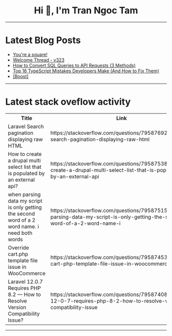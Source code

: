 <h1 align="center">Hi 👋, I'm Tran Ngoc Tam</h1>

---

# Latest Blog Posts 
<!-- BLOG-POST-LIST:START -->
- [You&#39;re a square!](https://dev.to/maddiepst/youre-a-square-fgb)
- [Welcome Thread - v323](https://dev.to/devteam/welcome-thread-v323-148c)
- [How to Convert SQL Queries to API Requests &lpar;3 Methods&rpar;](https://dev.to/jeffdev03/how-to-convert-sql-queries-to-api-requests-3-methods-4135)
- [Top 16 TypeScript Mistakes Developers Make &lpar;And How to Fix Them&rpar;](https://dev.to/leapcell/top-16-typescript-mistakes-developers-make-and-how-to-fix-them-4p9a)
- [[Boost]](https://dev.to/grexe/-4lgk)
<!-- BLOG-POST-LIST:END -->

---

# Latest stack oveflow activity
<table>
  <tr><th>Title</th><th>Link</th></tr>
  <!-- STACKOVERFLOW:START --><tr><td>Laravel Search pagination displaying raw HTML</td><td>https://stackoverflow.com/questions/79587692/laravel-search-pagination-displaying-raw-html</td></tr><tr><td>How to create a drupal multi select list that is populated by an external api?</td><td>https://stackoverflow.com/questions/79587538/how-to-create-a-drupal-multi-select-list-that-is-populated-by-an-external-api</td></tr><tr><td>when parsing data my script is only getting the second word of a 2 word name. i need both words</td><td>https://stackoverflow.com/questions/79587515/when-parsing-data-my-script-is-only-getting-the-second-word-of-a-2-word-name-i</td></tr><tr><td>Override cart.php template file issue in WooCommerce</td><td>https://stackoverflow.com/questions/79587453/override-cart-php-template-file-issue-in-woocommerce</td></tr><tr><td>Laravel 12.0.7 Requires PHP 8.2 — How to Resolve Version Compatibility Issue?</td><td>https://stackoverflow.com/questions/79587408/laravel-12-0-7-requires-php-8-2-how-to-resolve-version-compatibility-issue</td></tr><!-- STACKOVERFLOW:END -->
</table>

---



